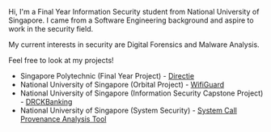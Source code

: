 Hi, I'm a Final Year Information Security student from National University of Singapore. I came from a Software Engineering background and aspire to work in the security field.

My current interests in security are Digital Forensics and Malware Analysis. 


Feel free to look at my projects!

* Singapore Polytechnic (Final Year Project) - [Directie](https://github.com/pinyoko573/directie)
* National University of Singapore (Orbital Project) - [WifiGuard](https://github.com/pinyoko573/SponsoredByPekoVPN)
* National University of Singapore (Information Security Capstone Project) - [DRCKBanking](https://github.com/AY2324-IFS4205-T1/DRCKBankingSystem)
* National University of Singapore (System Security) - [System Call Provenance Analysis Tool](https://github.com/pinyoko573/CS5231-proj)
<!--
**pinyoko573/pinyoko573** is a ✨ _special_ ✨ repository because its `README.md` (this file) appears on your GitHub profile.

Here are some ideas to get you started:

- 🔭 I’m currently working on ...
- 🌱 I’m currently learning ...
- 👯 I’m looking to collaborate on ...
- 🤔 I’m looking for help with ...
- 💬 Ask me about ...
- 📫 How to reach me: ...
- 😄 Pronouns: ...
- ⚡ Fun fact: ...
-->
